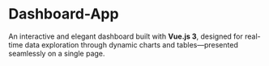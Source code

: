 # Dashboard-App
An interactive and elegant dashboard built with **Vue.js 3**, designed for real-time data exploration through dynamic charts and tables—presented seamlessly on a single page.
